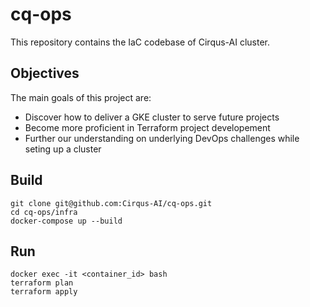 # cq-ops
This repository contains the IaC codebase of Cirqus-AI cluster.

## Objectives
The main goals of this project are:
- Discover how to deliver a GKE cluster to serve future projects
- Become more proficient in Terraform project developement
- Further our understanding on underlying DevOps challenges while seting up a cluster

## Build
```
git clone git@github.com:Cirqus-AI/cq-ops.git
cd cq-ops/infra
docker-compose up --build
```

## Run
```
docker exec -it <container_id> bash
terraform plan
terraform apply
```